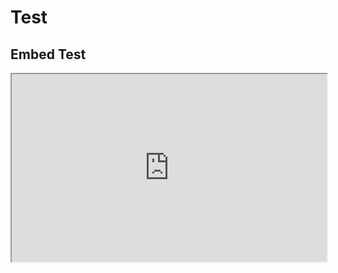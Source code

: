 # Test

## Embed Test

<iframe
  src="https://www.wix.com/corvid-pro/code-snippets/snippets/hello-velo-1"
  style="width:100%; height:300px;"
  scrolling="no"
></iframe>